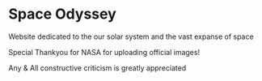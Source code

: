# Space Odyssey 

 Website dedicated to the our solar system and the vast expanse of space

Special Thankyou for NASA for uploading official images!

Any & All constructive criticism is greatly appreciated
